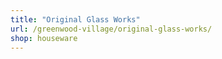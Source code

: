 ```yaml
---
title: "Original Glass Works"
url: /greenwood-village/original-glass-works/
shop: houseware
---
```

